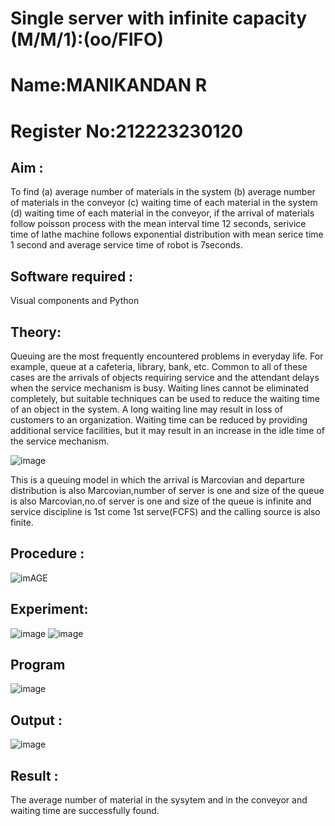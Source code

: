 # Single server with infinite capacity (M/M/1):(oo/FIFO)

# Name:MANIKANDAN R
# Register No:212223230120

## Aim :
To find (a) average number of materials in the system (b) average number of materials in the conveyor (c) waiting time of each material in the system (d) waiting time of each material in the conveyor, if the arrival  of materials follow poisson process with the mean interval time 12 seconds, serivice time of lathe machine follows exponential distribution with mean serice time 1 second and average service time of robot is 7seconds.

## Software required :
Visual components and Python

## Theory:
Queuing are the most frequently encountered problems in everyday life. For example, queue at a cafeteria, library, bank, etc. Common to all of these cases are the arrivals of objects requiring service and the attendant delays when the service mechanism is busy. Waiting lines cannot be eliminated completely, but suitable techniques can be used to reduce the waiting time of an object in the system. A long waiting line may result in loss of customers to an organization. Waiting time can be reduced by providing additional service facilities, but it may result in an increase in the idle time of the service mechanism.

![image](1.png)

This is a queuing model in which the arrival is Marcovian and departure distribution is also Marcovian,number of server is one and size of the queue is also Marcovian,no.of server is one and size of the queue is infinite and service discipline is 1st come 1st serve(FCFS) and the calling source is also finite.

## Procedure :

![imAGE](2.png)

## Experiment:
![image](https://github.com/RahulvVenugopal/Single-server-infinite-capacity---Markov-Model/assets/144132514/99644ba8-cdfe-45cc-b4b2-94efe1f1a27b)
![image](https://github.com/RahulvVenugopal/Single-server-infinite-capacity---Markov-Model/assets/144132514/3347b6f4-12d5-43da-9e09-e3b8a63a3c46)
## Program
![image](https://github.com/ramjan1729/Single-server-infinite-capacity---Markov-Model/assets/103921593/5f1fd58d-5929-4c51-89ea-4cef009e5bad)

## Output :
![image](https://github.com/RahulvVenugopal/Single-server-infinite-capacity---Markov-Model/assets/144132514/ce0a4fee-747d-48d4-95d2-ef713901bdcd)

## Result :
The average number of material in the sysytem and in the conveyor and waiting time are successfully found.
